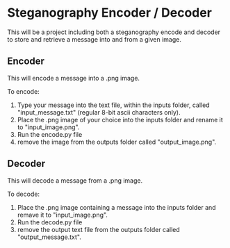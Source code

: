 # Steganography Encoder / Decoder
This will be a project including both a steganography encode and decoder to store and retrieve a message into and from a given image. 

## Encoder 
This will encode a message into a .png image. 

To encode: 
1. Type your message into the text file, within the inputs folder, called "input_message.txt" (regular 8-bit ascii characters only). 
2. Place the .png image of your choice into the inputs folder and rename it to "input_image.png". 
3. Run the encode.py file 
4. remove the image from the outputs folder called "output_image.png". 

## Decoder 
This will decode a message from a .png image. 

To decode: 
1. Place the .png image containing a message into the inputs folder and remave it to "input_image.png". 
2. Run the decode.py file 
4. remove the output text file from the outputs folder called "output_message.txt". 